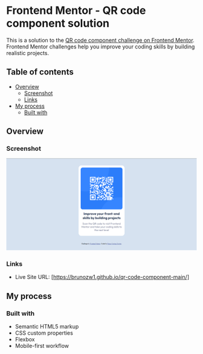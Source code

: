 # Frontend Mentor - QR code component solution

This is a solution to the [QR code component challenge on Frontend Mentor](https://www.frontendmentor.io/challenges/qr-code-component-iux_sIO_H). Frontend Mentor challenges help you improve your coding skills by building realistic projects. 

## Table of contents

- [Overview](#overview)
  - [Screenshot](#screenshot)
  - [Links](#links)
- [My process](#my-process)
  - [Built with](#built-with)


## Overview

### Screenshot

![](./images/Screenshot_100.png)

### Links

- Live Site URL: [https://brunozw1.github.io/qr-code-component-main/]

## My process

### Built with

- Semantic HTML5 markup
- CSS custom properties
- Flexbox
- Mobile-first workflow